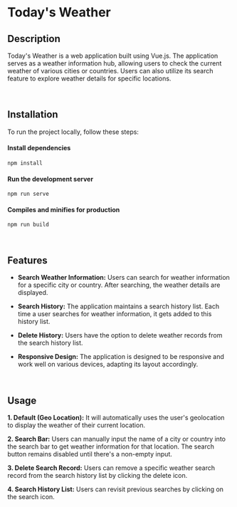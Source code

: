 # Today's Weather

## Description

Today's Weather is a web application built using Vue.js. The application serves as a weather information hub, allowing users to check the current weather of various cities or countries. Users can also utilize its search feature to explore weather details for specific locations.

<br/>

## Installation

To run the project locally, follow these steps:

#### Install dependencies

```
npm install
```

#### Run the development server

```
npm run serve
```

#### Compiles and minifies for production

```
npm run build
```

<br/>

## Features

- <b>Search Weather Information:</b> Users can search for weather information for a specific city or country. After searching, the weather details are displayed.

- <b>Search History:</b> The application maintains a search history list. Each time a user searches for weather information, it gets added to this history list.

- <b>Delete History:</b> Users have the option to delete weather records from the search history list.

- <b>Responsive Design:</b> The application is designed to be responsive and work well on various devices, adapting its layout accordingly.

<br/>

## Usage

<b>1. Default (Geo Location):</b> It will automatically uses the user's geolocation to display the weather of their current location.

<b>2. Search Bar:</b> Users can manually input the name of a city or country into the search bar to get weather information for that location. The search button remains disabled until there's a non-empty input.

<b>3. Delete Search Record:</b> Users can remove a specific weather search record from the search history list by clicking the delete icon.

<b>4. Search History List:</b> Users can revisit previous searches by clicking on the search icon.

